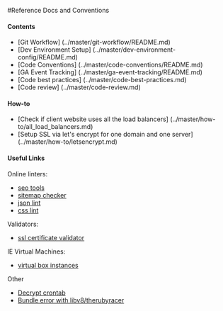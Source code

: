 #Reference Docs and Conventions

#### Contents
- [Git Workflow] (../master/git-workflow/README.md)
- [Dev Environment Setup] (../master/dev-environment-config/README.md)
- [Code Conventions] (../master/code-conventions/README.md)
- [GA Event Tracking] (../master/ga-event-tracking/README.md)
- [Code best practices] (../master/code-best-practices.md)
- [Code review] (../master/code-review.md)

#### How-to
- [Check if client website uses all the load balancers] (../master/how-to/all_load_balancers.md)
- [Setup SSL via let's encrypt for one domain and one server] (../master/how-to/letsencrypt.md)

#### Useful Links

Online linters:
  
- [seo tools](http://seositecheckup.com/tools/sitemap-test)
- [sitemap checker](http://www.xmlcheck.com)
- [json lint](http://jsonlint.com)
- [css lint](http://csslint.net)

Validators:
  
- [ssl certificate validator](https://www.ssllabs.com/ssltest/index.html)

IE Virtual Machines:
  
- [virtual box instances](https://github.com/xdissent/ievms)

Other

- [Decrypt crontab](https://cronwtf.github.io)
- [Bundle error with libv8/therubyracer](http://stackoverflow.com/questions/19673714/rails-gem-install-error-error-installing-libv8-error-failed-to-build-gem-nati)
